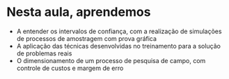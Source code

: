 # Nesta aula, aprendemos

- A entender os intervalos de confiança, com a realização de simulações de processos de amostragem com prova gráfica
- A aplicação das técnicas desenvolvidas no treinamento para a solução de problemas reais
- O dimensionamento de um processo de pesquisa de campo, com controle de custos e margem de erro
